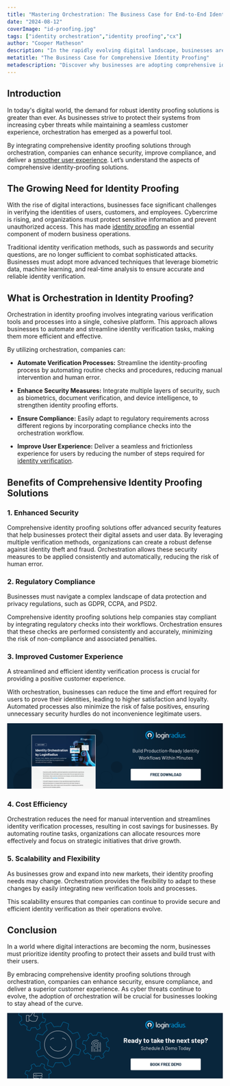 ```yaml
---
title: "Mastering Orchestration: The Business Case for End-to-End Identity Proofing Solutions"
date: "2024-08-12"
coverImage: "id-proofing.jpg"
tags: ["identity orchestration","identity proofing","cx"]
author: "Cooper Matheson"
description: "In the rapidly evolving digital landscape, businesses are turning to comprehensive identity-proofing solutions to bolster security, ensure compliance, and enhance customer experiences. By leveraging orchestration, companies can streamline identity verification processes, reduce fraud, and build trust with their users."
metatitle: "The Business Case for Comprehensive Identity Proofing"
metadescription: "Discover why businesses are adopting comprehensive identity-proofing solutions and how orchestration enhances security, compliance, and customer experience."
---
```

## Introduction

In today's digital world, the demand for robust identity proofing solutions is greater than ever. As businesses strive to protect their systems from increasing cyber threats while maintaining a seamless customer experience, orchestration has emerged as a powerful tool.

By integrating comprehensive identity proofing solutions through orchestration, companies can enhance security, improve compliance, and deliver a [smoother user experience](https://www.loginradius.com/customer-experience-solutions/). Let’s understand the aspects of comprehensive identity-proofing solutions. 

## The Growing Need for Identity Proofing

With the rise of digital interactions, businesses face significant challenges in verifying the identities of users, customers, and employees. Cybercrime is rising, and organizations must protect sensitive information and prevent unauthorized access. This has made [identity proofing](https://www.loginradius.com/blog/identity/identity-proofing/) an essential component of modern business operations.

Traditional identity verification methods, such as passwords and security questions, are no longer sufficient to combat sophisticated attacks. Businesses must adopt more advanced techniques that leverage biometric data, machine learning, and real-time analysis to ensure accurate and reliable identity verification.

## What is Orchestration in Identity Proofing?

Orchestration in identity proofing involves integrating various verification tools and processes into a single, cohesive platform. This approach allows businesses to automate and streamline identity verification tasks, making them more efficient and effective.

By utilizing orchestration, companies can:

* **Automate Verification Processes:** Streamline the identity-proofing process by automating routine checks and procedures, reducing manual intervention and human error.

* **Enhance Security Measures:** Integrate multiple layers of security, such as biometrics, document verification, and device intelligence, to strengthen identity proofing efforts.

* **Ensure Compliance:** Easily adapt to regulatory requirements across different regions by incorporating compliance checks into the orchestration workflow.

* **Improve User Experience:** Deliver a seamless and frictionless experience for users by reducing the number of steps required for [identity verification](https://www.loginradius.com/blog/identity/digital-identity-verification/).

## **Benefits of Comprehensive Identity Proofing Solutions**

### 1. Enhanced Security

Comprehensive identity proofing solutions offer advanced security features that help businesses protect their digital assets and user data. By leveraging multiple verification methods, organizations can create a robust defense against identity theft and fraud. Orchestration allows these security measures to be applied consistently and automatically, reducing the risk of human error.

### 2. Regulatory Compliance

Businesses must navigate a complex landscape of data protection and privacy regulations, such as GDPR, CCPA, and PSD2. 

Comprehensive identity proofing solutions help companies stay compliant by integrating regulatory checks into their workflows. Orchestration ensures that these checks are performed consistently and accurately, minimizing the risk of non-compliance and associated penalties.

### 3. Improved Customer Experience

A streamlined and efficient identity verification process is crucial for providing a positive customer experience. 

With orchestration, businesses can reduce the time and effort required for users to prove their identities, leading to higher satisfaction and loyalty. Automated processes also minimize the risk of false positives, ensuring unnecessary security hurdles do not inconvenience legitimate users.

[![DS-id-orchestration](DS-id-orchestration.png)](https://www.loginradius.com/resource/datasheet/identity-orchestration-workflow/)

### 4. Cost Efficiency

Orchestration reduces the need for manual intervention and streamlines identity verification processes, resulting in cost savings for businesses. By automating routine tasks, organizations can allocate resources more effectively and focus on strategic initiatives that drive growth.

### 5. Scalability and Flexibility

As businesses grow and expand into new markets, their identity proofing needs may change. Orchestration provides the flexibility to adapt to these changes by easily integrating new verification tools and processes.

This scalability ensures that companies can continue to provide secure and efficient identity verification as their operations evolve.

## Conclusion

In a world where digital interactions are becoming the norm, businesses must prioritize identity proofing to protect their assets and build trust with their users. 

By embracing comprehensive identity proofing solutions through orchestration, companies can enhance security, ensure compliance, and deliver a superior customer experience. As cyber threats continue to evolve, the adoption of orchestration will be crucial for businesses looking to stay ahead of the curve.

[![book-a-free-demo-loginradius](../../assets/book-a-demo-loginradius.png)](https://www.loginradius.com/book-a-demo/)